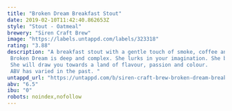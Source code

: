```yaml
---
title: "Broken Dream Breakfast Stout"
date: 2019-02-10T11:42:40.862653Z
style: "Stout - Oatmeal"
brewery: "Siren Craft Brew"
image: "https://labels.untappd.com/labels/323318"
rating: "3.88"
description: "A breakfast stout with a gentle touch of smoke, coffee and chocolate. Broken Dream is deep and complex. She lurks in your imagination. She binds smoke and coffee aromas with chocolate, milk and oats to create something thick, velvety and slick. She will draw you towards a land of flavour, passion and colour. ABV has varied in the past. "
untappd_url: "https://untappd.com/b/siren-craft-brew-broken-dream-breakfast-stout/323318"
abv: "6.5"
ibu: "0"
robots: noindex,nofollow
---
```

